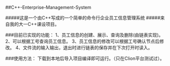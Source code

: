 ##C++-Enterprise-Management-System

#####这是一个由C++写成的一个简单的命令行企业员工信息管理系统
#####来自我的大一C++课设项目。

###目前已实现的功能：
1、员工信息的创建、展示、查询及删除(由链表实现)。
2、可以根据工号查询员工信息。
3、员工信息的修改可以根据工号确认节点后修改。
4、文件流的输入输出，退出时进行链表的保存并在下次打开时读入。

###使用方法：
下载到本地后导入项目编译即可运行。（只在Clion平台测试过）。
